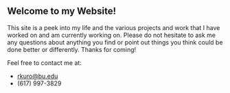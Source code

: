 ## Welcome to my Website!

This site is a peek into my life and the various projects and work that I have worked on and am currently working on. Please do not hesitate to ask me any questions about anything you find or point out things you think could be done better or differently.  Thanks for coming!

Feel free to contact me at:
* rkuro@bu.edu
* (617) 997-3829
